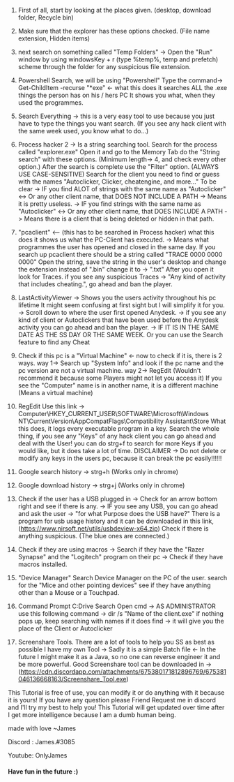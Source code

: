 1. First of all, start by looking at the places given.  (desktop, download folder, Recycle bin)

2. Make sure that the explorer has these options checked. (File name extension, Hidden items)

3. next search on something called "Temp Folders" -> Open the "Run" window by using windowsKey + r (type %temp%, temp and prefetch) scheme through the folder for any suspicious file extension.

4. Powershell Search, we will be using "Powershell"
    Type the command-> Get-ChildItem -recurse "*exe" <- what this does it searches ALL the .exe things the person has on his / hers PC
    It shows you what, when they used the programmes.

5. Search Everything -> this is a very easy tool to use because you just have to type the things you want search. (If you see any hack client with the same week used, you know what to do...)

6. Process hacker 2 -> Is a string searching tool.
    Search for the process called "explorer.exe"
    Open it and go to the Memory Tab
    do the "String search" with these options. (Minimum length-> 4, and check every other option.)
    After the search is complete use the "Filter" option. (ALWAYS USE CASE-SENSITIVE)
    Search for the client you need to find or guess with the names "Autoclicker, Clicker, cheatengine, and more..."
    To be clear -> IF you find ALOT of strings with the same name as "Autoclicker" <-> Or any other client name, that DOES NOT INCLUDE A PATH -> Means it is pretty useless.
                -> IF you find strings with the same name as "Autoclicker" <-> Or any other client name, that DOES INCLUDE A PATH -> Means there is a client that is being deleted or hidden in that path.

7. "pcaclient" <-- (this has to be searched in Process hacker) what this does it shows us what the PC-Client has executed.
    -> Means what programmes the user has opened and closed in the same day.
   If you search up pcaclient there should be a string called "TRACE 0000 0000 0000"
   Open the string, save the string in the user's desktop and change the extension instead of ".bin" change it to -> ".txt"
   After you open it look for Traces. if you see any suspicious Traces -> "Any kind of activity that includes cheating.", go ahead and ban the player.

8. LastActivityViewer -> Shows you the users activity throughout his pc lifetime 
    It might seem confusing at first sight but I will simplify it for you.
    -> Scroll down to where the user first opened Anydesk.
    -> if you see any kind of client or Autoclickers that have been used before the Anydesk activity you can go ahead and ban the player.
        -> IF IT IS IN THE SAME DATE AS THE SS DAY OR THE SAME WEEK.
    Or you can use the Search feature to find any Cheat

9. Check if this pc is a "Virtual Machine" <- now to check if it is, there is 2 ways.
	way 1-> Search up "System Info" and look if the pc name and the pc version are not a virtual machine.
	way 2-> RegEdit (Wouldn't recommend it because some Players might not let you access it) If you see the "Computer" name is in another name, it is a different machine (Means a virtual machine)

10. RegEdit Use this link -> Computer\HKEY_CURRENT_USER\SOFTWARE\Microsoft\Windows NT\CurrentVersion\AppCompatFlags\Compatibility Assistant\Store
    What this does, it logs every executable program in a key.
    Search the whole thing, if you see any "Keys" of any hack client you can go ahead and deal with the User!
    you can do strg+f to search for more Keys if you would like, but it does take a lot of time.
    DISCLAIMER -> Do not delete or modify any keys in the users pc, because it can break the pc easily!!!!!!

11. Google search history -> strg+h (Works only in chrome)

12. Google download history -> strg+j (Works only in chrome)

13. Check if the user has a USB plugged in -> Check for an arrow bottom right and see if there is any. -> IF you see any USB, you can go ahead and ask the user -> "for what Purpose does the USB have?"
    There is a program for usb usage history and it can be downloaded in this link, (https://www.nirsoft.net/utils/usbdeview-x64.zip)
    Check if there is anything suspicious. (The blue ones are connected.)

14. Check if they are using macros -> Search if they have the "Razer Synapse" and the "Logitech" program on their pc -> Check if they have macros installed.

15. "Device Manager"
    Search Device Manager on the PC of the user.
    search for the "Mice and other pointing devices"
    see if they have anything other than a Mouse or a Touchpad.

16. Command Prompt C:Drive Search
    Open cmd -> AS ADMINISTRATOR 
    use this following command -> dir /s "Name of the client.exe"
    if nothing pops up, keep searching with names
        if it does find -> it will give you the place of the Client or Autoclicker

17. Screenshare Tools.
    There are a lot of tools to help you SS as best as possible
    I have my own Tool -> Sadly it is a simple Batch file <- In the future I might make it as a Java, so no one can reverse engineer it and be more powerful.
    Good Screenshare tool can be downloaded in -> (https://cdn.discordapp.com/attachments/675380171812896769/675381046136668163/Screenshare_Tool.exe)

         

This Tutorial is free of use, you can modify it or do anything with it because it is yours!
If you have any question please Friend Request me in discord and I'll try my best to help you!
This Tutorial will get updated over time after I get more intelligence because I am a dumb human being. 

made with love ~James

Discord : James.#3085

Youtube: OnlyJames

#### Have fun in the future :)
